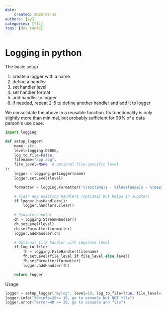 ```yaml
---
date:
    created: 2025-07-10
authors: [xy]
categories: [TIL]
tags: [dev tools]
---
```


# Logging in python 

<!-- more -->

The basic setup 

1. create a logger with a name
1. define a handler 
1. set handler level
1. set handler  format
1. add handler to logger
1. if needed, repeat 2-5 to define another handler and add it to logger

We consolidate the above in a reusable function.
Its functionality is only slightly more than minimal, but probably sufficient for 99% of a data person's use case. 

```py
import logging

def setup_logger(
    name: str,
    level=logging.DEBUG,
    log_to_file=False,
    filename="app.log",
    file_level=None  # optional file-specific level
):
    logger = logging.getLogger(name)
    logger.setLevel(level)

    formatter = logging.Formatter('%(asctime)s - %(levelname)s - %(message)s')

    # Clear any existing handlers (optional but helps in Jupyter)
    if logger.hasHandlers():
        logger.handlers.clear()
        
    # Console handler
    ch = logging.StreamHandler()
    ch.setLevel(level)
    ch.setFormatter(formatter)
    logger.addHandler(ch)

    # Optional file handler with separate level
    if log_to_file:
        fh = logging.FileHandler(filename)
        fh.setLevel(file_level if file_level else level)
        fh.setFormatter(formatter)
        logger.addHandler(fh)

    return logger
```

Usage

```py
logger = setup_logger("mylog", level=10, log_to_file=True, file_level=30) # debug=10, warning=30
logger.info("30>info=20>= 10, go to console but NOT file")
logger.error("error=40 >= 30, go to console and file")
```